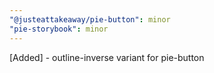 ```yaml
---
"@justeattakeaway/pie-button": minor
"pie-storybook": minor
---
```


[Added] - outline-inverse variant for pie-button
